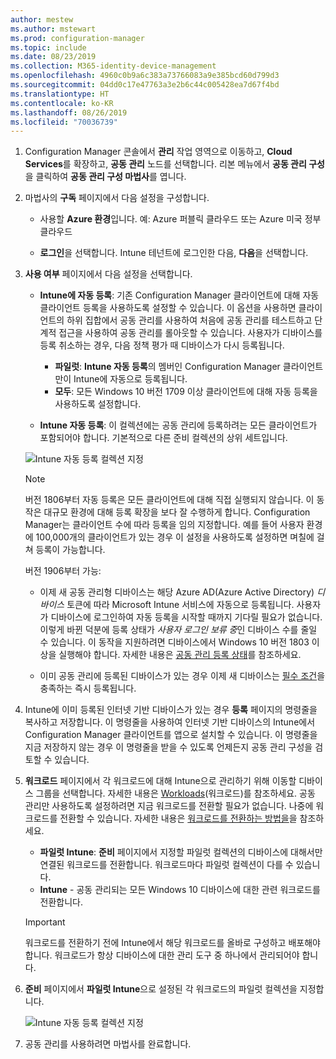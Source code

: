 ```yaml
---
author: mestew
ms.author: mstewart
ms.prod: configuration-manager
ms.topic: include
ms.date: 08/23/2019
ms.collection: M365-identity-device-management
ms.openlocfilehash: 4960c0b9a6c383a73766083a9e385bcd60d799d3
ms.sourcegitcommit: 04dd0c17e47763a3e2b6c44c005428ea7d67f4bd
ms.translationtype: HT
ms.contentlocale: ko-KR
ms.lasthandoff: 08/26/2019
ms.locfileid: "70036739"
---
```

<!--3555750 FKA 1357954 --Don't apply H2/H3 in this include file since they are context driven by article-->
1. Configuration Manager 콘솔에서 **관리** 작업 영역으로 이동하고, **Cloud Services**를 확장하고, **공동 관리** 노드를 선택합니다. 리본 메뉴에서 **공동 관리 구성**을 클릭하여 **공동 관리 구성 마법사**를 엽니다.

2. 마법사의 **구독** 페이지에서 다음 설정을 구성합니다.

    - 사용할 **Azure 환경**입니다. 예: Azure 퍼블릭 클라우드 또는 Azure 미국 정부 클라우드<!--4075452-->  

    - **로그인**을 선택합니다. Intune 테넌트에 로그인한 다음, **다음**을 선택합니다.  

3. **사용 여부** 페이지에서 다음 설정을 선택합니다.

   - **Intune에 자동 등록**: 기존 Configuration Manager 클라이언트에 대해 자동 클라이언트 등록을 사용하도록 설정할 수 있습니다. 이 옵션을 사용하면 클라이언트의 하위 집합에서 공동 관리를 사용하여 처음에 공동 관리를 테스트하고 단계적 접근을 사용하여 공동 관리를 롤아웃할 수 있습니다. 사용자가 디바이스를 등록 취소하는 경우, 다음 정책 평가 때 디바이스가 다시 등록됩니다. <!--3330596-->

      - **파일럿**: **Intune 자동 등록**의 멤버인 Configuration Manager 클라이언트만이 Intune에 자동으로 등록됩니다.
      - **모두**: 모든 Windows 10 버전 1709 이상 클라이언트에 대해 자동 등록을 사용하도록 설정합니다.

   - **Intune 자동 등록**: 이 컬렉션에는 공동 관리에 등록하려는 모든 클라이언트가 포함되어야 합니다. 기본적으로 다른 준비 컬렉션의 상위 세트입니다.

   ![Intune 자동 등록 컬렉션 지정 ](../media/3555750-co-management-onboarding-enablement.png)

      > [!Note]  
      > 버전 1806부터 자동 등록은 모든 클라이언트에 대해 직접 실행되지 않습니다. 이 동작은 대규모 환경에 대해 등록 확장을 보다 잘 수행하게 합니다. Configuration Manager는 클라이언트 수에 따라 등록을 임의 지정합니다. 예를 들어 사용자 환경에 100,000개의 클라이언트가 있는 경우 이 설정을 사용하도록 설정하면 며칠에 걸쳐 등록이 가능합니다.<!--1358003-->  
      >
      > 버전 1906부터 가능:
      >
      > - 이제 새 공동 관리형 디바이스는 해당 Azure AD(Azure Active Directory) *디바이스* 토큰에 따라 Microsoft Intune 서비스에 자동으로 등록됩니다. 사용자가 디바이스에 로그인하여 자동 등록을 시작할 때까지 기다릴 필요가 없습니다. 이렇게 바뀐 덕분에 등록 상태가 *사용자 로그인 보류 중*인 디바이스 수를 줄일 수 있습니다.<!-- 4454491 --> 이 동작을 지원하려면 디바이스에서 Windows 10 버전 1803 이상을 실행해야 합니다. 자세한 내용은 [공동 관리 등록 상태](/sccm/comanage/how-to-monitor#co-management-enrollment-status)를 참조하세요.
      >
      > - 이미 공동 관리에 등록된 디바이스가 있는 경우 이제 새 디바이스는 [필수 조건](/sccm/comanage/overview#prerequisites)을 충족하는 즉시 등록됩니다.<!--4321130-->

4. Intune에 이미 등록된 인터넷 기반 디바이스가 있는 경우 **등록** 페이지의 명령줄을 복사하고 저장합니다. 이 명령줄을 사용하여 인터넷 기반 디바이스의 Intune에서 Configuration Manager 클라이언트를 앱으로 설치할 수 있습니다. 이 명령줄을 지금 저장하지 않는 경우 이 명령줄을 받을 수 있도록 언제든지 공동 관리 구성을 검토할 수 있습니다.

5. **워크로드** 페이지에서 각 워크로드에 대해 Intune으로 관리하기 위해 이동할 디바이스 그룹을 선택합니다. 자세한 내용은 [Workloads](/sccm/comanage/workloads)(워크로드)를 참조하세요. 공동 관리만 사용하도록 설정하려면 지금 워크로드를 전환할 필요가 없습니다. 나중에 워크로드를 전환할 수 있습니다. 자세한 내용은 [워크로드를 전환하는 방법을](/sccm/comanage/how-to-switch-workloads)을 참조하세요.  

    - **파일럿 Intune**: **준비** 페이지에서 지정할 파일럿 컬렉션의 디바이스에 대해서만 연결된 워크로드를 전환합니다. 워크로드마다 파일럿 컬렉션이 다를 수 있습니다.
    - **Intune** - 공동 관리되는 모든 Windows 10 디바이스에 대한 관련 워크로드를 전환합니다.  

    > [!Important]
    > 워크로드를 전환하기 전에 Intune에서 해당 워크로드를 올바로 구성하고 배포해야 합니다. 워크로드가 항상 디바이스에 대한 관리 도구 중 하나에서 관리되어야 합니다.  

6. **준비** 페이지에서 **파일럿 Intune**으로 설정된 각 워크로드의 파일럿 컬렉션을 지정합니다.

   ![Intune 자동 등록 컬렉션 지정 ](../media/3555750-co-management-onboarding-staging.png)

7. 공동 관리를 사용하려면 마법사를 완료합니다.
